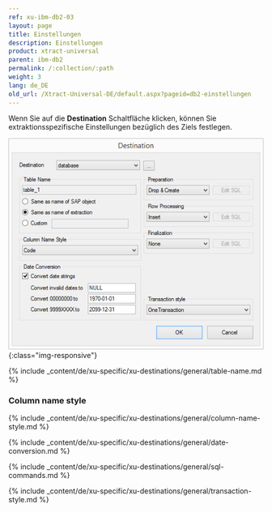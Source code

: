 ```yaml
---
ref: xu-ibm-db2-03
layout: page
title: Einstellungen
description: Einstellungen
product: xtract-universal
parent: ibm-db2
permalink: /:collection/:path
weight: 3
lang: de_DE
old_url: /Xtract-Universal-DE/default.aspx?pageid=db2-einstellungen
---
```


Wenn Sie auf die **Destination** Schaltfläche klicken, können Sie extraktionsspezifische Einstellungen bezüglich des Ziels festlegen.

![ext_spec_set_de_form](/img/content/ext_spec_set_de_form.png){:class="img-responsive"}

{% include _content/de/xu-specific/xu-destinations/general/table-name.md %}
### Column name style
{% include _content/de/xu-specific/xu-destinations/general/column-name-style.md %}

{% include _content/de/xu-specific/xu-destinations/general/date-conversion.md %}

{% include _content/de/xu-specific/xu-destinations/general/sql-commands.md %}

{% include _content/de/xu-specific/xu-destinations/general/transaction-style.md %}